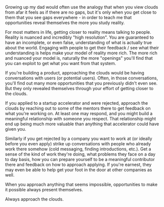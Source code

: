 Growing up my dad would often use the analogy that when you view clouds from afar it feels as if there are no gaps, but it's only when you get close to them that you see gaps everywhere - in order to teach me that opportunities reveal themselves the more you study reality.

For most matters in life, getting closer to reality means talking to people. Reality is nuanced and incredibly "high resolution". You are guaranteed to have an incomplete, or even false, understanding of what is actually true about the world. Engaging with people to get their feedback / see what their understanding is helps make your model of reality more rich. The more rich and nuanced your model is, naturally the more "openings" you'll find that you can exploit to get what you want from that system.

If you're building a product, approaching the clouds would be having conversations with users (or potential users). Often, in those conversations, you'll find out many more opportunities that you previously didn't even see. But they only revealed themselves through your effort of getting closer to the clouds.

If you applied to a startup accelerator and were rejected, approach the clouds by reaching out to some of the mentors there to get feedback on what you're working on. At least one may respond, and you might build a meaningful relationship with someone you respect. That relationship might end up being much more valuable than anything that accelerator could have given you.

Similarly if you get rejected by a company you want to work at (or ideally before you even apply) strike up conversations with people who already work there somehow (cold messaging, finding introductions, etc.). Get a sense of the kind of work they're doing, what problems they face on a day to day basis, how you can prepare yourself to be a meaningful contributor there and feedback on how to approach applying. If you're earnest, they may even be able to help get your foot in the door at other companies as well.

When you approach anything that seems impossible, opportunities to make it possible always present themselves.

Always approach the clouds.